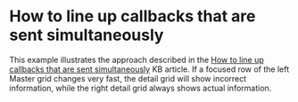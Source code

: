 # How to line up callbacks that are sent simultaneously


<p>This example illustrates the approach described in the <a href="https://www.devexpress.com/Support/Center/p/KA18918">How to line up callbacks that are sent simultaneously</a> KB article. If a focused row of the left Master grid changes very fast, the detail grid will show incorrect information, while the right detail grid always shows actual information.</p>

<br/>


